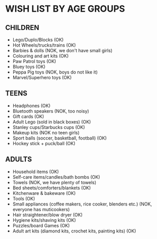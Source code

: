 # WISH LIST BY AGE GROUPS


## CHILDREN
- Lego/Duplo/Blocks (OK)
- Hot Wheels/trucks/trains (OK)
- Barbies & dolls (NOK, we don't have small girls)
- Colouring and art kits (OK)
- Paw Patrol toys (OK)
- Bluey toys (OK)
- Peppa Pig toys (NOK, boys do not like it)
- Marvel/Superhero toys (OK)

## TEENS
- Headphones (OK)
- Bluetooth speakers (NOK, too noisy)
- Gift cards (OK)
- Adult Lego (sold in black boxes) (OK)
- Stanley cups/Starbucks cups (OK)
- Makeup kits (NOK no teen girls)
- Sport balls (soccer, basketball, football) (OK)
- Hockey stick + puck/ball (OK)


## ADULTS
- Household items (OK)
- Self-care items/candles/bath bombs (OK)
- Towels (NOK, we have plenty of towels)
- Bed sheets/comforters/blankets (OK)
- Kitchenware & bakeware (OK)
- Tools (OK)
- Small appliances (coffee makers, rice cooker, blenders etc.) (NOK, everyone has muticookers)
- Hair straightener/blow dryer (OK)
- Hygiene kits/shaving kits (OK)
- Puzzles/board Games (OK)
- Adult art kits (diamond kits, crochet kits, painting kits) (OK)
